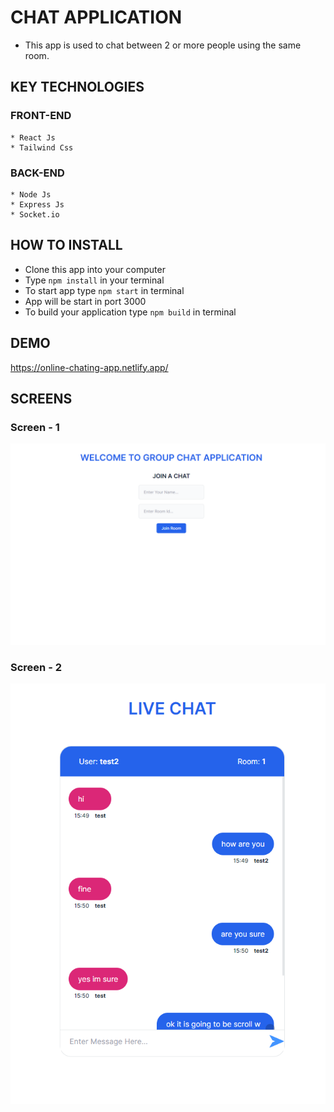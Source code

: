 # CHAT APPLICATION

* This app is used to chat between 2 or more people using the same room. 

## KEY TECHNOLOGIES

### FRONT-END
    * React Js
    * Tailwind Css

### BACK-END
    * Node Js
    * Express Js
    * Socket.io

## HOW TO INSTALL

* Clone this app into your computer
* Type `npm install` in your terminal
* To start app type `npm start` in terminal
* App will be start in port 3000
* To build your application type `npm build` in terminal

## DEMO
https://online-chating-app.netlify.app/

## SCREENS

### Screen - 1
![Screen 1](./screen-1.png)

### Screen - 2
![Screen 2](./screen-2.png)